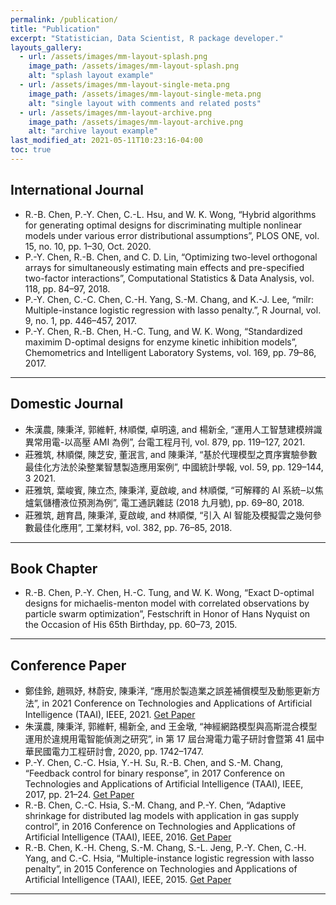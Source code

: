 ```yaml
---
permalink: /publication/
title: "Publication"
excerpt: "Statistician, Data Scientist, R package developer."
layouts_gallery:
  - url: /assets/images/mm-layout-splash.png
    image_path: /assets/images/mm-layout-splash.png
    alt: "splash layout example"
  - url: /assets/images/mm-layout-single-meta.png
    image_path: /assets/images/mm-layout-single-meta.png
    alt: "single layout with comments and related posts"
  - url: /assets/images/mm-layout-archive.png
    image_path: /assets/images/mm-layout-archive.png
    alt: "archive layout example"
last_modified_at: 2021-05-11T10:23:16-04:00
toc: true
---
```


## International Journal

- R.-B. Chen, P.-Y. Chen, C.-L. Hsu, and W. K. Wong, “Hybrid algorithms for generating optimal designs for discriminating multiple nonlinear models under various error distributional assumptions”, PLOS ONE, vol. 15, no. 10, pp. 1–30, Oct. 2020.
- P.-Y. Chen, R.-B. Chen, and C. D. Lin, “Optimizing two-level orthogonal arrays for simultaneously estimating main effects and pre-specified two-factor interactions”, Computational Statistics & Data Analysis, vol. 118, pp. 84–97, 2018.
- P.-Y. Chen, C.-C. Chen, C.-H. Yang, S.-M. Chang, and K.-J. Lee, “milr: Multiple-instance logistic regression with lasso penalty.”, R Journal, vol. 9, no. 1, pp. 446–457, 2017.
- P.-Y. Chen, R.-B. Chen, H.-C. Tung, and W. K. Wong, “Standardized maximim D-optimal designs for enzyme kinetic inhibition models”, Chemometrics and Intelligent Laboratory Systems, vol. 169, pp. 79–86, 2017.

---

## Domestic Journal

- 朱漢農, 陳秉洋, 郭維軒, 林順傑, 卓明遠, and 楊新全, “運用人工智慧建模辨識異常用電-以高壓 AMI 為例”, 台電工程月刊, vol. 879, pp. 119–127, 2021.
- 莊雅筑, 林順傑, 陳芝安, 董泯言, and 陳秉洋, “基於代理模型之貫序實驗參數最佳化方法於染整業智慧製造應用案例”, 中國統計學報, vol. 59, pp. 129–144, 3 2021.
- 莊雅筑, 葉峻賓, 陳立杰, 陳秉洋, 夏啟峻, and 林順傑, “可解釋的 AI 系統‒以焦爐氣儲槽液位預測為例”, 電工通訊雜誌 (2018 九月號), pp. 69–80, 2018.
- 莊雅筑, 趙育昌, 陳秉洋, 夏啟峻, and 林順傑, “引入 AI 智能及模擬雲之幾何參數最佳化應用”, 工業材料, vol. 382, pp. 76–85, 2018.

---

## Book Chapter

- R.-B. Chen, P.-Y. Chen, H.-C. Tung, and W. K. Wong, “Exact D-optimal designs for michaelis-menton model with correlated observations by particle swarm optimization”, Festschrift in Honor of Hans Nyquist on the Occasion of His 65th Birthday, pp. 60–73, 2015.

---

## Conference Paper

- 鄭佳鈴, 趙珮妤, 林蔚安, 陳秉洋, “應用於製造業之誤差補償模型及動態更新方法”, in 2021 Conference on Technologies and Applications of Artificial Intelligence (TAAI), IEEE, 2021. [Get Paper](http://search.taai.org.tw/paper/2021/0/%E6%87%89%E7%94%A8%E6%96%BC%E8%A3%BD%E9%80%A0%E6%A5%AD%E4%B9%8B%E8%AA%A4%E5%B7%AE%E8%A3%9C%E5%84%9F%E6%A8%A1%E5%9E%8B%E5%8F%8A%E5%8B%95%E6%85%8B%E6%9B%B4%E6%96%B0%E6%96%B9%E6%B3%95.pdf)
- 朱漢農, 陳秉洋, 郭維軒, 楊新全, and 王金墩, “神經網路模型與高斯混合模型運用於違規用電智能偵測之研究”, in 第 17 屆台灣電力電子研討會暨第 41 屆中華民國電力工程研討會, 2020, pp. 1742–1747.
- P.-Y. Chen, C.-C. Hsia, Y.-H. Su, R.-B. Chen, and S.-M. Chang, “Feedback control for binary response”, in 2017 Conference on Technologies and Applications of Artificial Intelligence (TAAI), IEEE, 2017, pp. 21–24. [Get Paper](https://ieeexplore.ieee.org/document/8356899)
- R.-B. Chen, C.-C. Hsia, S.-M. Chang, and P.-Y. Chen, “Adaptive shrinkage for distributed lag models with application in gas supply control”, in 2016 Conference on Technologies and Applications of Artificial Intelligence (TAAI), IEEE, 2016. [Get Paper](http://search.taai.org.tw/paper/2016/0/Adaptive%20Shrinkage%20for%20Distributed%20Lag%20Models%20with%20Application%20in%20Gas%20Supply%20Control.pdf)
- R.-B. Chen, K.-H. Cheng, S.-M. Chang, S.-L. Jeng, P.-Y. Chen, C.-H. Yang, and C.-C. Hsia, “Multiple-instance logistic regression with lasso penalty”, in 2015 Conference on Technologies and Applications of Artificial Intelligence (TAAI), IEEE, 2015. [Get Paper](http://search.taai.org.tw/paper/2015/0/Multiple-Instance%20Logistic%20Regression%20with%20LASSO%20Penalty.pdf)

---

